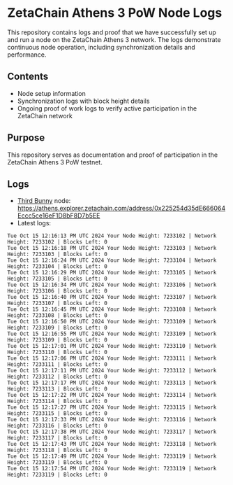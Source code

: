 # ZetaChain Athens 3 PoW Node Logs
This repository contains logs and proof that we have successfully set up and run a node on the ZetaChain Athens 3 network. The logs demonstrate continuous node operation, including synchronization details and performance.

## Contents
- Node setup information
- Synchronization logs with block height details
- Ongoing proof of work logs to verify active participation in the ZetaChain network

## Purpose
This repository serves as documentation and proof of participation in the ZetaChain Athens 3 PoW testnet.

## Logs

- [Third Bunny](https://thirdbunny.xyz/) node: https://athens.explorer.zetachain.com/address/0x225254d35dE666064Eccc5ce16eF1D8bF8D7b5EE
- Latest logs:
```
Tue Oct 15 12:16:13 PM UTC 2024 Your Node Height: 7233102 | Network Height: 7233102 | Blocks Left: 0
Tue Oct 15 12:16:18 PM UTC 2024 Your Node Height: 7233103 | Network Height: 7233103 | Blocks Left: 0
Tue Oct 15 12:16:24 PM UTC 2024 Your Node Height: 7233104 | Network Height: 7233104 | Blocks Left: 0
Tue Oct 15 12:16:29 PM UTC 2024 Your Node Height: 7233105 | Network Height: 7233105 | Blocks Left: 0
Tue Oct 15 12:16:34 PM UTC 2024 Your Node Height: 7233106 | Network Height: 7233106 | Blocks Left: 0
Tue Oct 15 12:16:40 PM UTC 2024 Your Node Height: 7233107 | Network Height: 7233107 | Blocks Left: 0
Tue Oct 15 12:16:45 PM UTC 2024 Your Node Height: 7233108 | Network Height: 7233108 | Blocks Left: 0
Tue Oct 15 12:16:50 PM UTC 2024 Your Node Height: 7233109 | Network Height: 7233109 | Blocks Left: 0
Tue Oct 15 12:16:55 PM UTC 2024 Your Node Height: 7233109 | Network Height: 7233109 | Blocks Left: 0
Tue Oct 15 12:17:01 PM UTC 2024 Your Node Height: 7233110 | Network Height: 7233110 | Blocks Left: 0
Tue Oct 15 12:17:06 PM UTC 2024 Your Node Height: 7233111 | Network Height: 7233111 | Blocks Left: 0
Tue Oct 15 12:17:11 PM UTC 2024 Your Node Height: 7233112 | Network Height: 7233112 | Blocks Left: 0
Tue Oct 15 12:17:17 PM UTC 2024 Your Node Height: 7233113 | Network Height: 7233113 | Blocks Left: 0
Tue Oct 15 12:17:22 PM UTC 2024 Your Node Height: 7233114 | Network Height: 7233114 | Blocks Left: 0
Tue Oct 15 12:17:27 PM UTC 2024 Your Node Height: 7233115 | Network Height: 7233115 | Blocks Left: 0
Tue Oct 15 12:17:33 PM UTC 2024 Your Node Height: 7233116 | Network Height: 7233116 | Blocks Left: 0
Tue Oct 15 12:17:38 PM UTC 2024 Your Node Height: 7233117 | Network Height: 7233117 | Blocks Left: 0
Tue Oct 15 12:17:43 PM UTC 2024 Your Node Height: 7233118 | Network Height: 7233118 | Blocks Left: 0
Tue Oct 15 12:17:49 PM UTC 2024 Your Node Height: 7233119 | Network Height: 7233119 | Blocks Left: 0
Tue Oct 15 12:17:54 PM UTC 2024 Your Node Height: 7233119 | Network Height: 7233119 | Blocks Left: 0
```
